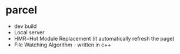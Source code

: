 # parcel
- dev build
- Local server
- HMR=Hot Module Replacement (it automatically refresh the page)
- File Watching Algorithm - written in c++